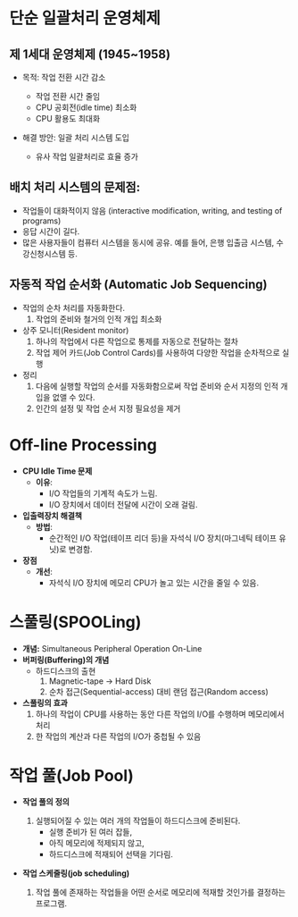 # 단순 일괄처리 운영체제

## 제 1세대 운영체제 (1945~1958)

- 목적: 작업 전환 시간 감소
    - 작업 전환 시간 줄임
    - CPU 공회전(idle time) 최소화
    - CPU 활용도 최대화

- 해결 방안: 일괄 처리 시스템 도입
    - 유사 작업 일괄처리로 효율 증가


## 배치 처리 시스템의 문제점:
- 작업들이 대화적이지 않음 (interactive modification, writing, and testing of programs)
- 응답 시간이 길다.
- 많은 사용자들이 컴퓨터 시스템을 동시에 공유. 예를 들어, 은행 입출금 시스템, 수강신청시스템 등.


## 자동적 작업 순서화 (Automatic Job Sequencing)

- 작업의 순차 처리를 자동화한다.
    1. 작업의 준비와 철거의 인적 개입 최소화
- 상주 모니터(Resident monitor)
    1. 하나의 작업에서 다른 작업으로 통제를 자동으로 전달하는 절차
    2. 작업 제어 카드(Job Control Cards)를 사용하여 다양한 작업을 순차적으로 실행
- 정리
    1. 다음에 실행할 작업의 순서를 자동화함으로써 작업 준비와 순서 지정의 인적 개입을 없앨 수 있다.
    2. 인간의 설정 및 작업 순서 지정 필요성을 제거



# Off-line Processing

- **CPU Idle Time 문제**
  - **이유**:
    - I/O 작업들의 기계적 속도가 느림.
    - I/O 장치에서 데이터 전달에 시간이 오래 걸림.
- **입출력장치 해결책**
  - **방법**:
    - 순간적인 I/O 작업(테이프 리더 등)을 자석식 I/O 장치(마그네틱 테이프 유닛)로 변경함.
- **장점**
  - **개선**:
    - 자석식 I/O 장치에 메모리 CPU가 놀고 있는 시간을 줄일 수 있음.

# 스풀링(SPOOLing)

- **개념:** Simultaneous Peripheral Operation On-Line
- **버퍼링(Buffering)의 개념**
  - 하드디스크의 출현
    1. Magnetic-tape → Hard Disk
    2. 순차 접근(Sequential-access) 대비 랜덤 접근(Random access)
- **스풀링의 효과**
  1. 하나의 작업이 CPU를 사용하는 동안 다른 작업의 I/O를 수행하며 메모리에서 처리
  2. 한 작업의 계산과 다른 작업의 I/O가 중첩될 수 있음

# 작업 풀(Job Pool)

- **작업 풀의 정의**
  1. 실행되어질 수 있는 여러 개의 작업들이 하드디스크에 준비된다.
     - 실행 준비가 된 여러 잡들,
     - 아직 메모리에 적제되지 않고,
     - 하드디스크에 적재되어 선택을 기다림.

- **작업 스케줄링(job scheduling)**
  1. 작업 풀에 존재하는 작업들을 어떤 순서로 메모리에 적재할 것인가를 결정하는 프로그램.
